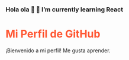 ### Hola ola 👋  🌱 I’m currently learning React
<div >
    <h1 style="color: #ff5733;">Mi Perfil de GitHub</h1>
    <p >¡Bienvenido a mi perfil! Me gusta aprender.</p>
</div>


<!--
**griseldae903/griseldae903** is a ✨ _special_ ✨ repository because its `README.md` (this file) appears on your GitHub profile.

Here are some ideas to get you started:

- 🔭 I’m currently working on ...
- 🌱 I’m currently learning ...
- 👯 I’m looking to collaborate on ...
- 🤔 I’m looking for help with ...
- 💬 Ask me about ...
- 📫 How to reach me: ...
- 😄 Pronouns: ...
- ⚡ Fun fact: ...
-->
